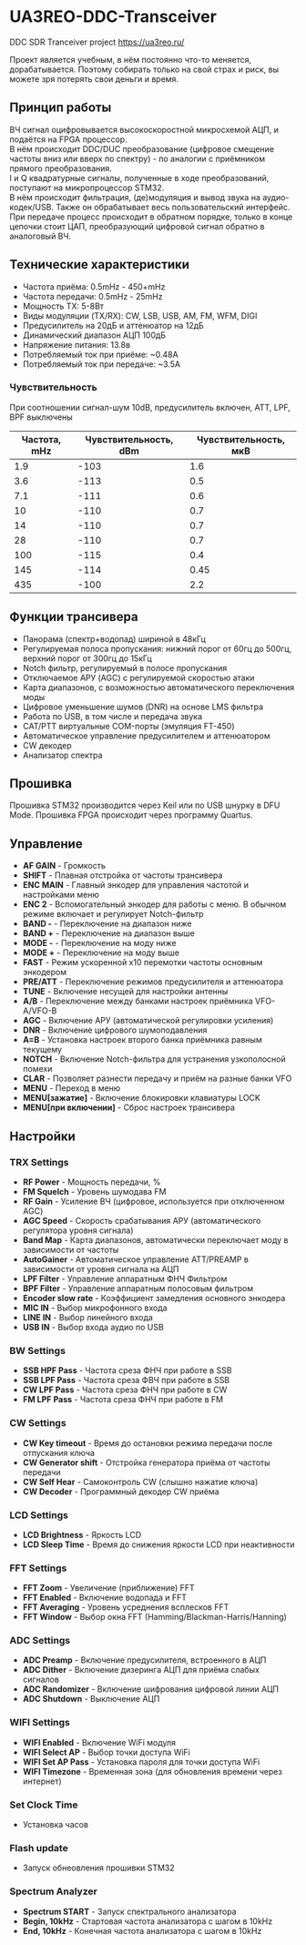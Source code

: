 # UA3REO-DDC-Transceiver
DDC SDR Tranceiver project https://ua3reo.ru/

Проект является учебным, в нём постоянно что-то меняется, дорабатывается. Поэтому собирать только на свой страх и риск, вы можете зря потерять свои деньги и время.<br>

## Принцип работы

ВЧ сигнал оцифровывается высокоскоростной микросхемой АЦП, и подаётся на FPGA процессор.<br>
В нём происходит DDC/DUC преобразование (цифровое смещение частоты вниз или вверх по спектру) - по аналогии с приёмником прямого преобразования.<br>
I и Q квадратурные сигналы, полученные в ходе преобразований, поступают на микропроцессор STM32.<br>
В нём происходит фильтрация, (де)модуляция и вывод звука на аудио-кодек/USB. Также он обрабатывает весь пользовательский интерфейс.<br>
При передаче процесс происходит в обратном порядке, только в конце цепочки стоит ЦАП, преобразующий цифровой сигнал обратно в аналоговый ВЧ.<br>

## Технические характеристики

* Частота приёма: 0.5mHz - 450+mHz
* Частота передачи: 0.5mHz - 25mHz
* Мощность TX: 5-8Вт
* Виды модуляции (TX/RX): CW, LSB, USB, AM, FM, WFM, DIGI
* Предусилитель на 20дБ и аттенюатор на 12дБ
* Динамический диапазон АЦП 100дБ
* Напряжение питания: 13.8в
* Потребляемый ток при приёме: ~0.48А
* Потребляемый ток при передаче: ~3.5А

### Чувствительность

При соотношении сигнал-шум 10dB, предусилитель включен, ATT, LPF, BPF выключены

Частота, mHz | Чувствительность, dBm | Чувствительность, мкВ
------------ | ------------- | -------------
1.9	| -103	| 1.6
3.6	| -113	| 0.5
7.1	| -111	| 0.6
10  | -110	| 0.7
14  | -110  | 0.7
28  | -110  | 0.7
100	| -115	| 0.4
145	| -114	| 0.45
435	| -100	| 2.2

## Функции трансивера

* Панорама (спектр+водопад) шириной в 48кГц
* Регулируемая полоса пропускания: нижний порог от 60гц до 500гц, верхний порог от 300гц до 15кГц
* Notch фильтр, регулируемый в полосе пропускания
* Отключаемое АРУ (AGC) с регулируемой скоростью атаки
* Карта диапазонов, с возможностью автоматического переключения моды
* Цифровое уменьшение шумов (DNR) на основе LMS фильтра
* Работа по USB, в том числе и передача звука
* CAT/PTT виртуальные COM-порты (эмуляция FT-450)
* Автоматическое управление предусилителем и аттенюатором
* CW декодер
* Анализатор спектра

## Прошивка

Прошивка STM32 производится через Keil или по USB шнурку в DFU Mode. Прошивка FPGA происходит через программу Quartus.

## Управление

* **AF GAIN** - Громкость
* **SHIFT** - Плавная отстройка от частоты трансивера
* **ENC MAIN** - Главный энкодер для управления частотой и настройками меню
* **ENC 2** - Вспомогательный энкодер для работы с меню. В обычном режиме включает и регулирует Notch-фильтр
* **BAND -** - Переключение на диапазон ниже
* **BAND +** - Переключение на диапазон выше
* **MODE -** - Переключение на моду ниже
* **MODE +** - Переключение на моду выше
* **FAST** - Режим ускоренной х10 перемотки частоты основным энкодером
* **PRE/ATT** - Переключение режимов предусилителя и аттенюатора
* **TUNE** - Включение несущей для настройки антенны
* **A/B** - Переключение между банками настроек приёмника VFO-A/VFO-B
* **AGC** - Включение АРУ (автоматической регулировки усиления)
* **DNR** - Включение цифрового шумоподавления
* **A=B** - Установка настроек второго банка приёмника равным текущему
* **NOTCH** - Включение Notch-фильтра для устранения узкополосной помехи
* **CLAR** - Позволяет разнести передачу и приём на разные банки VFO
* **MENU** - Переход в меню
* **MENU[зажатие]** - Включение блокировки клавиатуры LOCK
* **MENU[при включении]** - Сброс настроек трансивера

## Настройки

### TRX Settings

* **RF Power** - Мощность передачи, %
* **FM Squelch** - Уровень шумодава FM
* **RF Gain** - Усиление ВЧ (цифровое, используется при отключенном AGC)
* **AGC Speed** - Скорость срабатывания АРУ (автоматического регулятора уровня сигнала)
* **Band Map** - Карта диапазонов, автоматически переключает моду в зависимости от частоты
* **AutoGainer** - Автоматическое управление ATT/PREAMP в зависимости от уровня сигнала на АЦП
* **LPF Filter** - Управление аппаратным ФНЧ Фильтром
* **BPF Filter** - Управление аппаратным полосовым фильтром
* **Encoder slow rate** - Коэффициент замедления основного энкодера
* **MIC IN** - Выбор микрофонного входа
* **LINE IN** - Выбор линейного входа
* **USB IN** - Выбор входа аудио по USB

### BW Settings

* **SSB HPF Pass** - Частота среза ФНЧ при работе в SSB
* **SSB LPF Pass** - Частота среза ФВЧ при работе в SSB
* **CW LPF Pass** - Частота среза ФНЧ при работе в CW
* **FM LPF Pass** - Частота среза ФНЧ при работе в FM

### CW Settings

* **CW Key timeout** - Время до остановки режима передачи после отпускания ключа
* **CW Generator shift** - Отстройка генератора приёма от частоты передачи
* **CW Self Hear** - Самоконтроль CW (слышно нажатие ключа)
* **CW Decoder** - Программный декодер CW приёма

### LCD Settings

* **LCD Brightness** - Яркость LCD
* **LCD Sleep Time** - Время до снижения яркости LCD при неактивности

### FFT Settings

* **FFT Zoom** - Увеличение (приближение) FFT
* **FFT Enabled** - Включение водопада и FFT
* **FFT Averaging** - Уровень усреднения всплесков FFT
* **FFT Window** - Выбор окна FFT (Hamming/Blackman-Harris/Hanning)

### ADC Settings

* **ADC Preamp** - Включение предусилителя, встроенного в АЦП
* **ADC Dither** - Включение дизеринга АЦП для приёма слабых сигналов
* **ADC Randomizer** - Включение шифрования цифровой линии АЦП
* **ADC Shutdown** - Выключение АЦП

### WIFI Settings

* **WIFI Enabled** - Включение WiFi модуля
* **WIFI Select AP** - Выбор точки доступа WiFi
* **WIFI Set AP Pass** - Установка пароля для точки доступа WiFi
* **WIFI Timezone** - Временная зона (для обновления времени через интернет)

### Set Clock Time

* Установка часов

### Flash update

* Запуск обнеовления прошивки STM32

### Spectrum Analyzer

* **Spectrum START** - Запуск спектрального анализатора
* **Begin, 10kHz** - Стартовая частота анализатора с шагом в 10kHz
* **End, 10kHz** - Конечная частота анализатора с шагом в 10kHz

